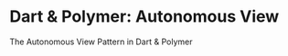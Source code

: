 Dart &amp; Polymer: Autonomous View
============================

The Autonomous View Pattern in Dart &amp; Polymer